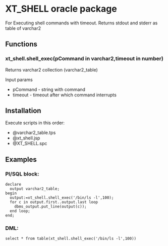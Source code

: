 XT_SHELL oracle package
=============

For Executing shell commands with timeout. 
Returns stdout and stderr as table of varchar2

Functions
-------

### xt_shell.shell_exec(pCommand in varchar2,timeout in number)

Returns varchar2 collection (varchar2_table)

Input params

* pCommand - string with command 
* timeout - timeout after which command interrupts

Installation
-------

Execute scripts in this order:

* @varchar2_table.tps
* @xt_shell.jsp
* @XT_SHELL.spc

Examples
-------

### Pl/SQL block:

    declare
      output varchar2_table;
    begin
      output:=xt_shell.shell_exec('/bin/ls -l',100);
      for c in output.first..output.last loop
        dbms_output.put_line(output(c));
      end loop;
    end;

### DML:

    select * from table(xt_shell.shell_exec('/bin/ls -l',100))